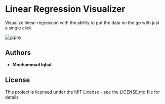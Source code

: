 
# Linear Regression Visualizer

Visualize linear regression with the ability to put the data on the go with just a single click

![giphy](https://media.giphy.com/media/ZOizGky8vQ4RPItKjZ/giphy.gif)

## Authors

* **Mochammad Iqbal**

## License

This project is licensed under the MIT License - see the [LICENSE.md](LICENSE.md) file for details

